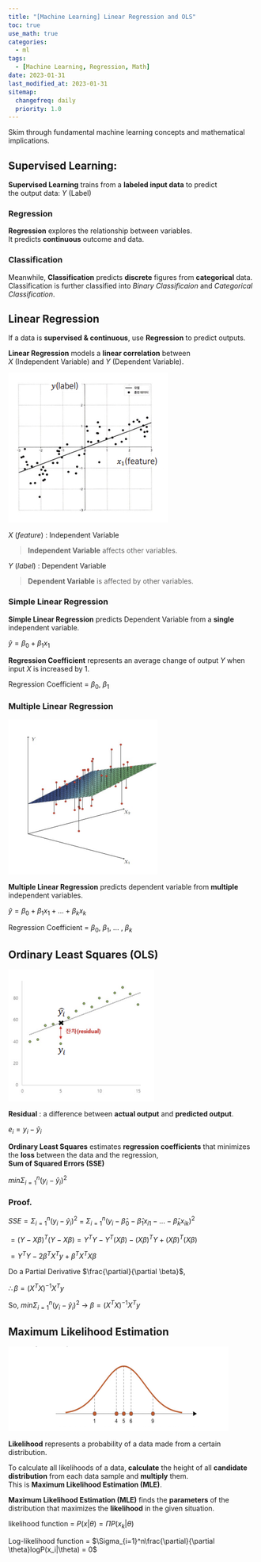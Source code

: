 ```yaml
---
title: "[Machine Learning] Linear Regression and OLS"
toc: true
use_math: true
categories:
  - ml
tags:
  - [Machine Learning, Regression, Math]
date: 2023-01-31
last_modified_at: 2023-01-31
sitemap:
  changefreq: daily
  priority: 1.0
---
```


Skim through fundamental machine learning concepts and mathematical implications.

## Supervised Learning: 

**Supervised Learning** trains from a **labeled input data** to predict<br>
the output data: $Y$ (Label)

### Regression

**Regression** explores the relationship between variables.<br>
It predicts **continuous** outcome and data.

### Classification

Meanwhile, **Classification** predicts **discrete** figures from **categorical** data. <br>
Classification is further classified into *Binary Classificaion* and *Categorical Classification*.

## Linear Regression

If a data is **supervised & continuous**, use **Regression** to predict outputs. 

**Linear Regression** models a **linear correlation** between<br> $X$ (Independent Variable) and $Y$ (Dependent Variable).

<img src = '/assets/images/ml/logisticregression/1.png'>

$X$ $(feature)$ : Independent Variable<br>
> **Independent Variable** affects other variables.

$Y$ $(label)$ : Dependent Variable<br>
> **Dependent Variable** is affected by other variables.

### Simple Linear Regression

**Simple Linear Regression** predicts Dependent Variable from a **single** independent variable.

$\hat{y} = \beta_0 + \beta_1x_1$

**Regression Coefficient** represents an average change of output $Y$ when input $X$ is increased by $1$.

Regression Coefficient = $\beta_0$, $\beta_1$

### Multiple Linear Regression

<img src = '/assets/images/ml/logisticregression/2.png'>

**Multiple Linear Regression** predicts dependent variable from **multiple** independent variables.

$\hat{y} = \beta_0 + \beta_1x_1 + ... + \beta_kx_k$

Regression Coefficient = $\beta_0$, $\beta_1$, ... , $\beta_k$

## Ordinary Least Squares (OLS)

<img src = '/assets/images/ml/logisticregression/4.png'>

**Residual** : a difference between **actual output** and **predicted output**.

$e_i = y_i - \hat{y}_i$

**Ordinary Least Squares** estimates **regression coefficients** that minimizes the **loss** between the data and the regression,<br>
**Sum of Squared Errors (SSE)**

$min \Sigma_{i=1}^n(y_i - \hat{y}_i)^2$

### Proof.

$SSE = \Sigma_{i=1}^n(y_i - \hat{y}_i)^2$ = $\Sigma_{i=1}^n(y_i - \hat{\beta}_0 - \hat{\beta}_1x_{i1} - ... - \hat{\beta}_kx_{ik})^2$

$= (Y - X\beta)^T(Y - X\beta) = Y^TY - Y^T(X\beta) - (X\beta)^TY + (X\beta)^T(X\beta)$

$= Y^TY - 2\beta^TX^Ty + \beta^TX^TX\beta$

Do a Partial Derivative $\frac{\partial}{\partial \beta}$,

$\therefore \beta = (X^TX)^{-1}X^Ty$

So, $min \Sigma_{i=1}^n(y_i - \hat{y}_i)^2$ -> $\beta = (X^TX)^{-1}X^Ty$

## Maximum Likelihood Estimation

<img src = '/assets/images/ml/logisticregression/5.png'>

**Likelihood** represents a probability of a data made from a certain distribution.

To calculate all likelihoods of a data, **calculate** the height of all **candidate distribution** from each data sample and **multiply** them.<br>
This is **Maximum Likelihood Estimation (MLE)**.

**Maximum Likelihood Estimation (MLE)** finds the **parameters** of the distribution that maximizes the **likelihood** in the given situation.

likelihood function = $P(x|\theta) = \Pi P(x_k|\theta)$

Log-likelihood function = $\Sigma_{i=1}^n\frac{\partial}{\partial \theta}logP(x_i|\theta) = 0$
